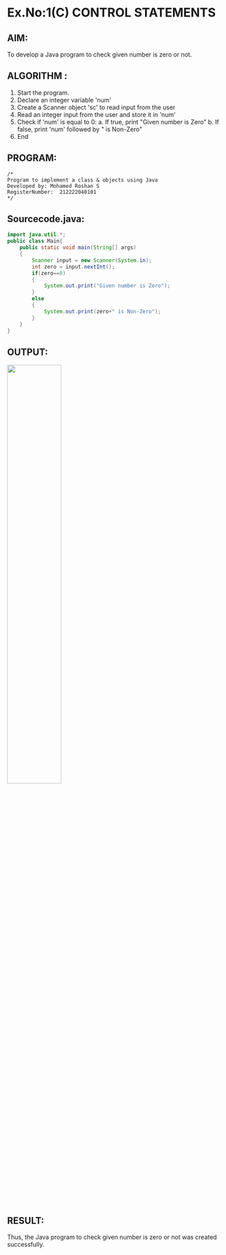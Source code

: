 # Ex.No:1(C) CONTROL STATEMENTS

## AIM:
To develop a Java program to check given number is zero or not.

## ALGORITHM :
1.	Start the program.
2.	Declare an integer variable 'num'
3.	Create a Scanner object 'sc' to read input from the user
4.	Read an integer input from the user and store it in 'num'
5.	Check if 'num' is equal to 0:
a.	If true, print "Given number is Zero"
b.	If false, print 'num' followed by " is Non-Zero"
6.	End





## PROGRAM:
 ```
/*
Program to implement a class & objects using Java
Developed by: Mohamed Roshan S
RegisterNumber:  212222040101
*/
```

## Sourcecode.java:

```java
import java.util.*;
public class Main{
    public static void main(String[] args)
    {
        Scanner input = new Scanner(System.in);
        int zero = input.nextInt();
        if(zero==0)
        {
            System.out.print("Given number is Zero");
        }
        else
        {
            System.out.print(zero+" is Non-Zero");
        }
    }
}
```

## OUTPUT:

<img src="https://github.com/user-attachments/assets/90083d98-611c-45cf-b1f2-bd822af857b2" width = "50%">

## RESULT:
Thus, the Java program to check given number is zero or not was created successfully.

